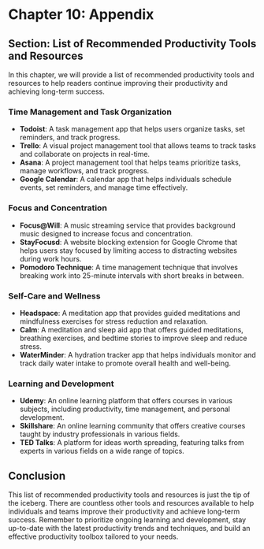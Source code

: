 Chapter 10: Appendix
====================

Section: List of Recommended Productivity Tools and Resources
-------------------------------------------------------------

In this chapter, we will provide a list of recommended productivity tools and resources to help readers continue improving their productivity and achieving long-term success.

### Time Management and Task Organization

* **Todoist**: A task management app that helps users organize tasks, set reminders, and track progress.
* **Trello**: A visual project management tool that allows teams to track tasks and collaborate on projects in real-time.
* **Asana**: A project management tool that helps teams prioritize tasks, manage workflows, and track progress.
* **Google Calendar**: A calendar app that helps individuals schedule events, set reminders, and manage time effectively.

### Focus and Concentration

* **Focus@Will**: A music streaming service that provides background music designed to increase focus and concentration.
* **StayFocusd**: A website blocking extension for Google Chrome that helps users stay focused by limiting access to distracting websites during work hours.
* **Pomodoro Technique**: A time management technique that involves breaking work into 25-minute intervals with short breaks in between.

### Self-Care and Wellness

* **Headspace**: A meditation app that provides guided meditations and mindfulness exercises for stress reduction and relaxation.
* **Calm**: A meditation and sleep aid app that offers guided meditations, breathing exercises, and bedtime stories to improve sleep and reduce stress.
* **WaterMinder**: A hydration tracker app that helps individuals monitor and track daily water intake to promote overall health and well-being.

### Learning and Development

* **Udemy**: An online learning platform that offers courses in various subjects, including productivity, time management, and personal development.
* **Skillshare**: An online learning community that offers creative courses taught by industry professionals in various fields.
* **TED Talks**: A platform for ideas worth spreading, featuring talks from experts in various fields on a wide range of topics.

Conclusion
----------

This list of recommended productivity tools and resources is just the tip of the iceberg. There are countless other tools and resources available to help individuals and teams improve their productivity and achieve long-term success. Remember to prioritize ongoing learning and development, stay up-to-date with the latest productivity trends and techniques, and build an effective productivity toolbox tailored to your needs.
